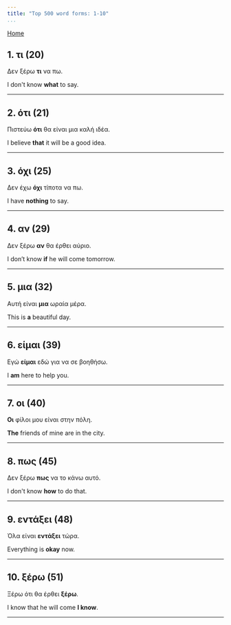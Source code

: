 ```yaml
---
title: "Top 500 word forms: 1-10"
...
```


[Home](./) 

## 1. τι (20)

Δεν ξέρω **τι** να πω.

I don't know **what** to say.

---

## 2. ότι (21)

Πιστεύω **ότι** θα είναι μια καλή ιδέα.  

I believe **that** it will be a good idea.

---

## 3. όχι (25)

Δεν έχω **όχι** τίποτα να πω.

I have **nothing** to say.

---

## 4. αν (29)

Δεν ξέρω **αν** θα έρθει αύριο.

I don’t know **if** he will come tomorrow.

---

## 5. μια (32)

Αυτή είναι **μια** ωραία μέρα.  

This is **a** beautiful day.

---

## 6. είμαι (39)

Εγώ **είμαι** εδώ για να σε βοηθήσω.

I **am** here to help you.

---

## 7. οι (40)

**Οι** φίλοι μου είναι στην πόλη.

**The** friends of mine are in the city.

---

## 8. πως (45)

Δεν ξέρω **πως** να το κάνω αυτό.  

I don't know **how** to do that.

---

## 9. εντάξει (48)

Όλα είναι **εντάξει** τώρα.

Everything is **okay** now.

---

## 10. ξέρω (51)

Ξέρω ότι θα έρθει **ξέρω**.  

I know that he will come **I know**.

---

